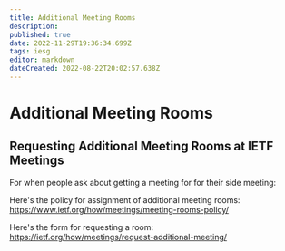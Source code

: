 ```yaml
---
title: Additional Meeting Rooms
description: 
published: true
date: 2022-11-29T19:36:34.699Z
tags: iesg
editor: markdown
dateCreated: 2022-08-22T20:02:57.638Z
---
```


# Additional Meeting Rooms

## Requesting Additional Meeting Rooms at IETF Meetings 

For when people ask about getting a meeting for for their side meeting:

Here's the policy for assignment of additional meeting rooms: https://www.ietf.org/how/meetings/meeting-rooms-policy/

Here's the form for requesting a room: https://ietf.org/how/meetings/request-additional-meeting/
